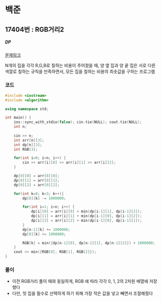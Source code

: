 # 백준

## 17404번 : RGB거리2

##### DP

[문제링크](https://www.acmicpc.net/problem/17404)

N개의 집을 각각 R,G,B로 칠하는 비용이 주어졌을 때, 양 옆 집과 양 끝 집은 서로 다른 색깔로 칠하는 규칙을 만족하면서, 모든 집을 칠하는 비용의 최솟값을 구하는 프로그램


### 코드

```c++
#include <iostream>
#include <algorithm>

using namespace std;

int main() {
    ios::sync_with_stdio(false); cin.tie(NULL); cout.tie(NULL);
    int n;
    
    cin >> n;
    int arr[n][3];
    int dp[n][3];
    int RGB[3];

    for(int i=0; i<n; i++) {
        cin >> arr[i][0] >> arr[i][1] >> arr[i][2];
    }

    dp[0][0] = arr[0][0];
    dp[0][1] = arr[0][1];
    dp[0][2] = arr[0][2];

    for(int k=0; k<3; k++){
        dp[0][k] -= 1000000;

        for(int i=1; i<n; i++) {
            dp[i][0] = arr[i][0] + min(dp[i-1][1], dp[i-1][2]);
            dp[i][1] = arr[i][1] + min(dp[i-1][0], dp[i-1][2]);
            dp[i][2] = arr[i][2] + min(dp[i-1][0], dp[i-1][1]);
        }
        dp[n-1][k] += 1000000;
        dp[0][k] += 1000000;

        RGB[k] = min({dp[n-1][0], dp[n-1][1], dp[n-1][2]}) + 1000000;
    }
    cout << min({RGB[0], RGB[1], RGB[2]});
}
```



### 풀이

- 이전 RGB거리 풀이 때와 동일하게, RGB 에 따라 각각 0, 1, 2의 2차원 배열에 저장했다
- 다만, 첫 집을 필수로 선택하게 하기 위해 가장 작은 값을 넣고 빼면서 조절해줬다

